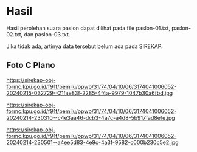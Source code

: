 # Hasil

Hasil perolehan suara paslon dapat dilihat pada file paslon-01.txt, paslon-02.txt, dan paslon-03.txt.

Jika tidak ada, artinya data tersebut belum ada pada SIREKAP.

## Foto C Plano

https://sirekap-obj-formc.kpu.go.id/f91f/pemilu/ppwp/31/74/04/10/06/3174041006052-20240215-032729--21fae83f-2285-4f4a-9979-1047b30a6fbd.jpg

https://sirekap-obj-formc.kpu.go.id/f91f/pemilu/ppwp/31/74/04/10/06/3174041006052-20240214-230310--c4e3aa46-dcb3-4a7c-a4d8-5b917fad8e1e.jpg

https://sirekap-obj-formc.kpu.go.id/f91f/pemilu/ppwp/31/74/04/10/06/3174041006052-20240214-230501--a4ee5d83-4e9c-4a3f-9582-c000b230c5e2.jpg
